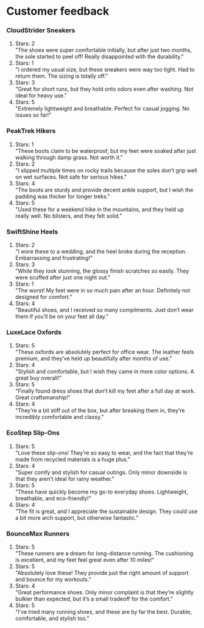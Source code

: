 # Customer feedback

### CloudStrider Sneakers

1. Stars: 2  
   "The shoes were super comfortable initially, but after just two months, the sole started to peel off! Really disappointed with the durability."  
2. Stars: 1  
   "I ordered my usual size, but these sneakers were way too tight. Had to return them. The sizing is totally off."  
3. Stars: 3  
   "Great for short runs, but they hold onto odors even after washing. Not ideal for heavy use."  
4. Stars: 5  
   "Extremely lightweight and breathable. Perfect for casual jogging. No issues so far!"

### PeakTrek Hikers

1. Stars: 1  
   "These boots claim to be waterproof, but my feet were soaked after just walking through damp grass. Not worth it."  
2. Stars: 2  
   "I slipped multiple times on rocky trails because the soles don’t grip well on wet surfaces. Not safe for serious hikes."  
3. Stars: 4  
   "The boots are sturdy and provide decent ankle support, but I wish the padding was thicker for longer treks."  
4. Stars: 5  
   "Used these for a weekend hike in the mountains, and they held up really well. No blisters, and they felt solid."

### SwiftShine Heels

1. Stars: 2  
   "I wore these to a wedding, and the heel broke during the reception. Embarrassing and frustrating!"  
2. Stars: 3  
   "While they look stunning, the glossy finish scratches so easily. They were scuffed after just one night out."  
3. Stars: 1  
   "The worst! My feet were in so much pain after an hour. Definitely not designed for comfort."  
4. Stars: 4  
   "Beautiful shoes, and I received so many compliments. Just don’t wear them if you’ll be on your feet all day."

### LuxeLace Oxfords

1. Stars: 5  
   "These oxfords are absolutely perfect for office wear. The leather feels premium, and they’ve held up beautifully after months of use."  
2. Stars: 4  
   "Stylish and comfortable, but I wish they came in more color options. A great buy overall!"  
3. Stars: 5  
   "Finally found dress shoes that don’t kill my feet after a full day at work. Great craftsmanship!"  
4. Stars: 4  
   "They’re a bit stiff out of the box, but after breaking them in, they’re incredibly comfortable and classy."

### EcoStep Slip-Ons

1. Stars: 5  
   "Love these slip-ons! They’re so easy to wear, and the fact that they’re made from recycled materials is a huge plus."  
2. Stars: 4  
   "Super comfy and stylish for casual outings. Only minor downside is that they aren’t ideal for rainy weather."  
3. Stars: 5  
   "These have quickly become my go-to everyday shoes. Lightweight, breathable, and eco-friendly!"  
4. Stars: 4  
   "The fit is great, and I appreciate the sustainable design. They could use a bit more arch support, but otherwise fantastic."

### BounceMax Runners

1. Stars: 5  
   "These runners are a dream for long-distance running. The cushioning is excellent, and my feet feel great even after 10 miles!"  
2. Stars: 5  
   "Absolutely love these! They provide just the right amount of support and bounce for my workouts."  
3. Stars: 4  
   "Great performance shoes. Only minor complaint is that they’re slightly bulkier than expected, but it’s a small tradeoff for the comfort."  
4. Stars: 5  
   "I’ve tried many running shoes, and these are by far the best. Durable, comfortable, and stylish too."

